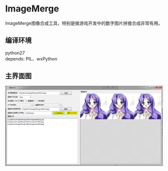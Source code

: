 # ImageMerge
ImageMerge图像合成工具，特别是做游戏开发中的数字图片拼接合成非常有用。

## 编译环境
python27  
depends: PIL、wxPython

## 主界面图
![ImageMerge 界面](doc/sample.png)